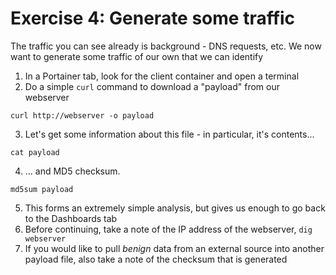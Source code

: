 # Exercise 4: Generate some traffic

The traffic you can see already is background - DNS requests, etc. We now want to generate some traffic of our own that we can identify

1. In a Portainer tab, look for the client container and open a terminal
2. Do a simple `curl` command to download a "payload" from our webserver
```
curl http://webserver -o payload
```
3. Let's get some information about this file - in particular, it's contents...
```
cat payload
```
4.  ... and MD5 checksum. 
```
md5sum payload
```
5. This forms an extremely simple analysis, but gives us enough to go back to the Dashboards tab
6. Before continuing, take a note of the IP address of the webserver, `dig webserver`
7. If you would like to pull *benign* data from an external source into another payload file, also take a note of the checksum that is generated